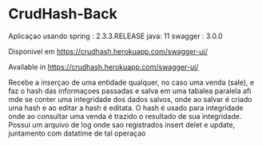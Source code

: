 # CrudHash-Back
Aplicaçao usando 
spring : 2.3.3.RELEASE
java: 11 
swagger : 3.0.0

Disponivel em https://crudhash.herokuapp.com/swagger-ui/

Available in https://crudhash.herokuapp.com/swagger-ui/

Recebe a inserçao de uma entidade qualquer, no caso uma venda (sale), e faz o hash das informaçoes passadas e salva em uma tabalea paralela afi mde se conter uma integridade dos dados salvos, onde ao salvar é criado uma hash e ao editar a hash é editata.
O hash é usado para integridade onde ao consultar uma venda é trazido o resultado de sua integridade.
Possui um arquivo de log onde sao registrados insert delet e update, juntamento com datatime de tal operaçao
 
